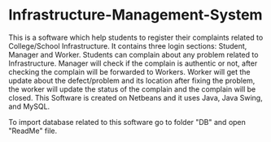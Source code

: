 # Infrastructure-Management-System

This is a software which help students to register their complaints related to College/School Infrastructure.
It contains three login sections: Student, Manager and Worker.
Students can complain about any problem related to Infrastructure.
Manager will check if the complain is authentic or not, after checking the complain will be forwarded to Workers.
Worker will get the update about the defect/problem and its location after fixing the problem, the worker will update the status of the complain and the complain will be closed.
This Software is created on Netbeans and it uses Java, Java Swing, and MySQL.

To import database related to this software go to folder "DB" and open "ReadMe" file.
